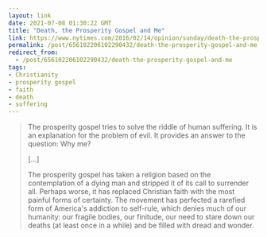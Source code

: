 ```yaml
---
layout: link
date: 2021-07-08 01:30:22 GMT
title: "Death, the Prosperity Gospel and Me"
link: https://www.nytimes.com/2016/02/14/opinion/sunday/death-the-prosperity-gospel-and-me.html
permalink: /post/656102206102290432/death-the-prosperity-gospel-and-me
redirect_from: 
  - /post/656102206102290432/death-the-prosperity-gospel-and-me
tags:
- Christianity
- prosperity gospel
- faith
- death
- suffering
---
```

<blockquote>
<p>
The prosperity gospel tries to solve the riddle of human suffering. It is an explanation for the problem of evil. It provides an answer to the question: Why me?</p>
<p>[...]</p>
<p>The prosperity gospel has taken a religion based on the contemplation of a dying man and stripped it of its call to surrender all. Perhaps worse, it has replaced Christian faith with the most painful forms of certainty. The movement has perfected a rarefied form of America's addiction to self-rule, which denies much of our humanity: our fragile bodies, our finitude, our need to stare down our deaths (at least once in a while) and be filled with dread and wonder.</p></blockquote>